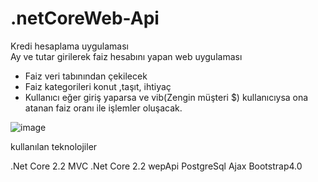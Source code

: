 # .netCoreWeb-Api
Kredi hesaplama uygulaması </br>
Ay ve tutar girilerek faiz hesabını yapan web uygulaması<br>
- Faiz veri tabınından çekilecek<br>
- Faiz kategorileri  konut ,taşıt, ihtiyaç<br>
- Kullanıcı eğer giriş yaparsa ve vib(Zengin müşteri $) kullanıcıysa ona atanan faiz oranı ile işlemler oluşacak.<br>


![image](https://github.com/cngzltrk95/.netCoreWeb-Api/blob/master/images/mvc-api.PNG)

kullanılan teknolojiler</br>

.Net Core 2.2 MVC
.Net Core 2.2 wepApi
PostgreSql
Ajax
Bootstrap4.0

